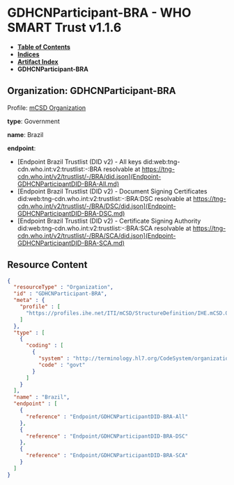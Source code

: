 # GDHCNParticipant-BRA - WHO SMART Trust v1.1.6

* [**Table of Contents**](toc.md)
* [**Indices**](indices.md)
* [**Artifact Index**](artifacts.md)
* **GDHCNParticipant-BRA**

## Organization: GDHCNParticipant-BRA

Profile: [mCSD Organization](https://profiles.ihe.net/ITI/mCSD/4.0.0/StructureDefinition-IHE.mCSD.Organization.html)

**type**: Government

**name**: Brazil

**endpoint**: 

* [Endpoint Brazil Trustlist (DID v2) - All keys did:web:tng-cdn.who.int:v2:trustlist:-:BRA resolvable at https://tng-cdn.who.int/v2/trustlist/-/BRA/did.json](Endpoint-GDHCNParticipantDID-BRA-All.md)
* [Endpoint Brazil Trustlist (DID v2) - Document Signing Certificates did:web:tng-cdn.who.int:v2:trustlist:-:BRA:DSC resolvable at https://tng-cdn.who.int/v2/trustlist/-/BRA/DSC/did.json](Endpoint-GDHCNParticipantDID-BRA-DSC.md)
* [Endpoint Brazil Trustlist (DID v2) - Certificate Signing Authority did:web:tng-cdn.who.int:v2:trustlist:-:BRA:SCA resolvable at https://tng-cdn.who.int/v2/trustlist/-/BRA/SCA/did.json](Endpoint-GDHCNParticipantDID-BRA-SCA.md)



## Resource Content

```json
{
  "resourceType" : "Organization",
  "id" : "GDHCNParticipant-BRA",
  "meta" : {
    "profile" : [
      "https://profiles.ihe.net/ITI/mCSD/StructureDefinition/IHE.mCSD.Organization"
    ]
  },
  "type" : [
    {
      "coding" : [
        {
          "system" : "http://terminology.hl7.org/CodeSystem/organization-type",
          "code" : "govt"
        }
      ]
    }
  ],
  "name" : "Brazil",
  "endpoint" : [
    {
      "reference" : "Endpoint/GDHCNParticipantDID-BRA-All"
    },
    {
      "reference" : "Endpoint/GDHCNParticipantDID-BRA-DSC"
    },
    {
      "reference" : "Endpoint/GDHCNParticipantDID-BRA-SCA"
    }
  ]
}

```
